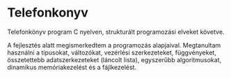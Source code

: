 # Telefonkonyv
Telefonkönyv program C nyelven, strukturált programozási elveket követve.

A fejlesztés alatt megismerkedtem a programozás alapjaival. Megtanultam használni a típusokat, változókat, vezérlési szerkezeteket, függvényeket, összetettebb adatszerkezeteket (láncolt lista), egyszerűbb algoritmusokat, dinamikus memóriakezelést és a fájlkezelést.
